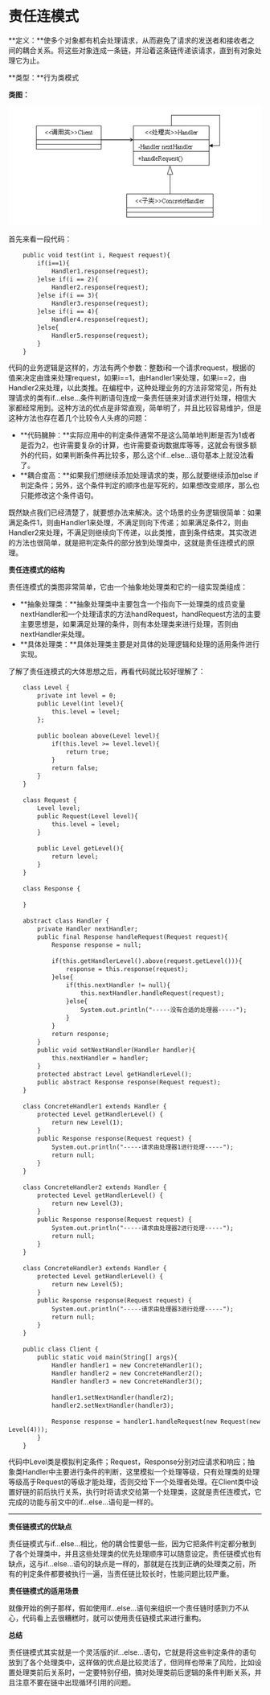 # 责任连模式

**定义：**使多个对象都有机会处理请求，从而避免了请求的发送者和接收者之间的耦合关系。将这些对象连成一条链，并沿着这条链传递该请求，直到有对象处理它为止。

**类型：**行为类模式

**类图：**

![command-pattern](images/chain-responsibility-pattern-1.jpg)

首先来看一段代码：

```
    public void test(int i, Request request){
    	if(i==1){
    		Handler1.response(request);
    	}else if(i == 2){
    		Handler2.response(request);
    	}else if(i == 3){
    		Handler3.response(request);
    	}else if(i == 4){
    		Handler4.response(request);
    	}else{
    		Handler5.response(request);
    	}
    }
```

代码的业务逻辑是这样的，方法有两个参数：整数i和一个请求request，根据i的值来决定由谁来处理request，如果i==1，由Handler1来处理，如果i==2，由Handler2来处理，以此类推。在编程中，这种处理业务的方法非常常见，所有处理请求的类有if…else…条件判断语句连成一条责任链来对请求进行处理，相信大家都经常用到。这种方法的优点是非常直观，简单明了，并且比较容易维护，但是这种方法也存在着几个比较令人头疼的问题：

* **代码臃肿：**实际应用中的判定条件通常不是这么简单地判断是否为1或者是否为2，也许需要复杂的计算，也许需要查询数据库等等，这就会有很多额外的代码，如果判断条件再比较多，那么这个if…else…语句基本上就没法看了。
* **耦合度高：**如果我们想继续添加处理请求的类，那么就要继续添加else if判定条件；另外，这个条件判定的顺序也是写死的，如果想改变顺序，那么也只能修改这个条件语句。

既然缺点我们已经清楚了，就要想办法来解决。这个场景的业务逻辑很简单：如果满足条件1，则由Handler1来处理，不满足则向下传递；如果满足条件2，则由Handler2来处理，不满足则继续向下传递，以此类推，直到条件结束。其实改进的方法也很简单，就是把判定条件的部分放到处理类中，这就是责任连模式的原理。

 

**责任连模式的结构**

责任连模式的类图非常简单，它由一个抽象地处理类和它的一组实现类组成：

* **抽象处理类：**抽象处理类中主要包含一个指向下一处理类的成员变量nextHandler和一个处理请求的方法handRequest，handRequest方法的主要主要思想是，如果满足处理的条件，则有本处理类来进行处理，否则由nextHandler来处理。
* **具体处理类：**具体处理类主要是对具体的处理逻辑和处理的适用条件进行实现。

了解了责任连模式的大体思想之后，再看代码就比较好理解了：

```
    class Level {
    	private int level = 0;
    	public Level(int level){
    		this.level = level;
    	};

    	public boolean above(Level level){
    		if(this.level >= level.level){
    			return true;
    		}
    		return false;
    	}
    }

    class Request {
    	Level level;
    	public Request(Level level){
    		this.level = level;
    	}

    	public Level getLevel(){
    		return level;
    	}
    }

    class Response {

    }

    abstract class Handler {
    	private Handler nextHandler;
    	public final Response handleRequest(Request request){
    		Response response = null;

    		if(this.getHandlerLevel().above(request.getLevel())){
    			response = this.response(request);
    		}else{
    			if(this.nextHandler != null){
    				this.nextHandler.handleRequest(request);
    			}else{
    				System.out.println("-----没有合适的处理器-----");
    			}
    		}
    		return response;
    	}
    	public void setNextHandler(Handler handler){
    		this.nextHandler = handler;
    	}
    	protected abstract Level getHandlerLevel();
    	public abstract Response response(Request request);
    }

    class ConcreteHandler1 extends Handler {
    	protected Level getHandlerLevel() {
    		return new Level(1);
    	}
    	public Response response(Request request) {
    		System.out.println("-----请求由处理器1进行处理-----");
    		return null;
    	}
    }

    class ConcreteHandler2 extends Handler {
    	protected Level getHandlerLevel() {
    		return new Level(3);
    	}
    	public Response response(Request request) {
    		System.out.println("-----请求由处理器2进行处理-----");
    		return null;
    	}
    }

    class ConcreteHandler3 extends Handler {
    	protected Level getHandlerLevel() {
    		return new Level(5);
    	}
    	public Response response(Request request) {
    		System.out.println("-----请求由处理器3进行处理-----");
    		return null;
    	}
    }

    public class Client {
    	public static void main(String[] args){
    		Handler handler1 = new ConcreteHandler1();
    		Handler handler2 = new ConcreteHandler2();
    		Handler handler3 = new ConcreteHandler3();

    		handler1.setNextHandler(handler2);
    		handler2.setNextHandler(handler3);

    		Response response = handler1.handleRequest(new Request(new Level(4)));
    	}
    }
```

代码中Level类是模拟判定条件；Request，Response分别对应请求和响应；抽象类Handler中主要进行条件的判断，这里模拟一个处理等级，只有处理类的处理等级高于Request的等级才能处理，否则交给下一个处理者处理。在Client类中设置好链的前后执行关系，执行时将请求交给第一个处理类，这就是责任连模式，它完成的功能与前文中的if…else…语句是一样的。

**** 

**责任链模式的优缺点**

责任链模式与if…else…相比，他的耦合性要低一些，因为它把条件判定都分散到了各个处理类中，并且这些处理类的优先处理顺序可以随意设定。责任链模式也有缺点，这与if…else…语句的缺点是一样的，那就是在找到正确的处理类之前，所有的判定条件都要被执行一遍，当责任链比较长时，性能问题比较严重。

 

**责任链模式的适用场景**

就像开始的例子那样，假如使用if…else…语句来组织一个责任链时感到力不从心，代码看上去很糟糕时，就可以使用责任链模式来进行重构。

 

**总结**

责任链模式其实就是一个灵活版的if…else…语句，它就是将这些判定条件的语句放到了各个处理类中，这样做的优点是比较灵活了，但同样也带来了风险，比如设置处理类前后关系时，一定要特别仔细，搞对处理类前后逻辑的条件判断关系，并且注意不要在链中出现循环引用的问题。
